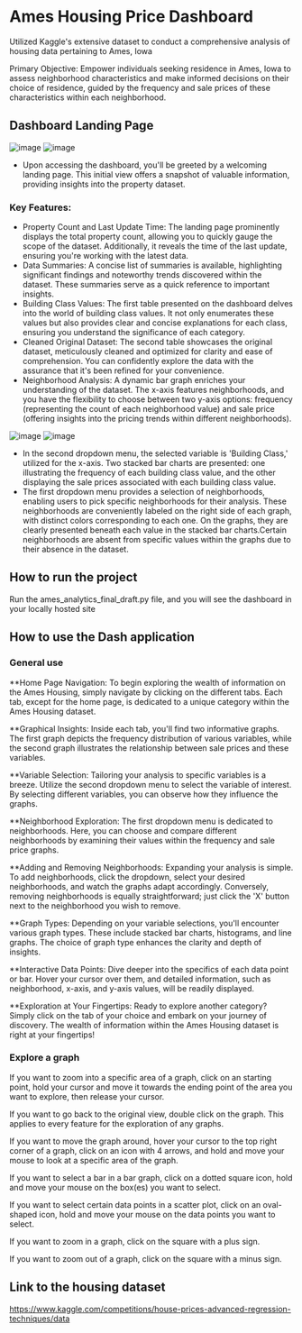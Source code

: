 # Ames Housing Price Dashboard

Utilized Kaggle's extensive dataset to conduct a comprehensive analysis of housing data pertaining to Ames, Iowa

Primary Objective: Empower individuals seeking residence in Ames, Iowa to assess neighborhood characteristics and make informed decisions on their choice of residence, guided by the frequency and sale prices of these characteristics within each neighborhood.

## Dashboard Landing Page
![image](https://github.com/SteveDog16/Ames-Housing/assets/96502117/1415b312-3244-484d-90e4-cc8d8f300c3c)
![image](https://github.com/SteveDog16/Ames-Housing/assets/96502117/b339af78-51c4-4b3c-a70f-007adb9d13f8)
- Upon accessing the dashboard, you'll be greeted by a welcoming landing page. This initial view offers a snapshot of valuable information, providing insights into the property dataset.

### Key Features:

- Property Count and Last Update Time: The landing page prominently displays the total property count, allowing you to quickly gauge the scope of the dataset. Additionally, it reveals the time of the last update, ensuring you're working with the latest data.
- Data Summaries: A concise list of summaries is available, highlighting significant findings and noteworthy trends discovered within the dataset. These summaries serve as a quick reference to important insights.
- Building Class Values: The first table presented on the dashboard delves into the world of building class values. It not only enumerates these values but also provides clear and concise explanations for each class, ensuring you understand the significance of each category.
- Cleaned Original Dataset: The second table showcases the original dataset, meticulously cleaned and optimized for clarity and ease of comprehension. You can confidently explore the data with the assurance that it's been refined for your convenience.
- Neighborhood Analysis: A dynamic bar graph enriches your understanding of the dataset. The x-axis features neighborhoods, and you have the flexibility to choose between two y-axis options: frequency (representing the count of each neighborhood value) and sale price (offering insights into the pricing trends within different neighborhoods).

![image](https://github.com/SteveDog16/Ames-Housing/assets/96502117/37c455f5-940c-41c0-acc4-a728d12e8126)
![image](https://github.com/SteveDog16/Ames-Housing/assets/96502117/c12e18a5-1cb7-4528-ad3f-8cde53800c29)
- In the second dropdown menu, the selected variable is 'Building Class,' utilized for the x-axis. Two stacked bar charts are presented: one illustrating the frequency of each building class value, and the other displaying the sale prices associated with each building class value.
- The first dropdown menu provides a selection of neighborhoods, enabling users to pick specific neighborhoods for their analysis. These neighborhoods are conveniently labeled on the right side of each graph, with distinct colors corresponding to each one. On the graphs, they are clearly presented beneath each value in the stacked bar charts.Certain neighborhoods are absent from specific values within the graphs due to their absence in the dataset.

## How to run the project

Run the ames_analytics_final_draft.py file, and you will see the dashboard in your locally hosted site

## How to use the Dash application

### General use

**Home Page Navigation:
To begin exploring the wealth of information on the Ames Housing, simply navigate by clicking on the different tabs. Each tab, except for the home page, is dedicated to a unique category within the Ames Housing dataset.

**Graphical Insights:
Inside each tab, you'll find two informative graphs. The first graph depicts the frequency distribution of various variables, while the second graph illustrates the relationship between sale prices and these variables.

**Variable Selection:
Tailoring your analysis to specific variables is a breeze. Utilize the second dropdown menu to select the variable of interest. By selecting different variables, you can observe how they influence the graphs.

**Neighborhood Exploration:
The first dropdown menu is dedicated to neighborhoods. Here, you can choose and compare different neighborhoods by examining their values within the frequency and sale price graphs.

**Adding and Removing Neighborhoods:
Expanding your analysis is simple. To add neighborhoods, click the dropdown, select your desired neighborhoods, and watch the graphs adapt accordingly. Conversely, removing neighborhoods is equally straightforward; just click the 'X' button next to the neighborhood you wish to remove.

**Graph Types:
Depending on your variable selections, you'll encounter various graph types. These include stacked bar charts, histograms, and line graphs. The choice of graph type enhances the clarity and depth of insights.

**Interactive Data Points:
Dive deeper into the specifics of each data point or bar. Hover your cursor over them, and detailed information, such as neighborhood, x-axis, and y-axis values, will be readily displayed.

**Exploration at Your Fingertips:
Ready to explore another category? Simply click on the tab of your choice and embark on your journey of discovery. The wealth of information within the Ames Housing dataset is right at your fingertips!

### Explore a graph

If you want to zoom into a specific area of a graph, click on an starting point, hold your cursor and move it towards the ending point of the area you want to explore, then release your cursor. 

If you want to go back to the original view, double click on the graph. This applies to every feature for the exploration of any graphs.

If you want to move the graph around, hover your cursor to the top right corner of a graph, click on an icon with 4 arrows, and hold and move your mouse to look at a specific area of the graph.

If you want to select a bar in a bar graph, click on a dotted square icon, hold and move your mouse on the box(es) you want to select.

If you want to select certain data points in a scatter plot, click on an oval-shaped icon, hold and move your mouse on the data points you want to select.

If you want to zoom in a graph, click on the square with a plus sign.

If you want to zoom out of a graph, click on the square with a minus sign.


## Link to the housing dataset

https://www.kaggle.com/competitions/house-prices-advanced-regression-techniques/data
